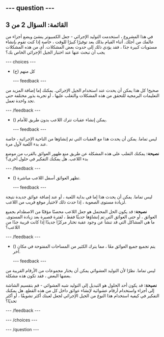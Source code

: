 --- question ---
---
القائمة: السؤال 2 من 3
---

في هذا المشروع ، استخدمت التوليد الإجرائي - جعل الكمبيوتر ينشئ ويضع أجزاء من عالمك من أجلك. أثناء القيام بذلك يعد توفيرًا كبيرًا للوقت ، خاصة إذا كنت تقوم بإنشاء مستويات كبيرة جدًا ، فقد يؤدي ذلك إلى حدوث بعض المشكلات. أي من هذه المشكلات يجب أن تبحث عنها عند اختبار الجيل الإجرائي الخاص بك؟

--- choices ---

- (خ) كل منهم

  --- feedback ---

صحيح! كل هذا يمكن أن يحدث عند استخدام الجيل الإجرائي. يمكنك إما إضافة المزيد من التعليمات البرمجية للتحقق من هذه المشكلات والتغلب عليها ، أو تجربة بذور مختلفة حتى تجد واحدة تعمل.

  --- /feedback ---

- () يمكن إنشاء عقبات تترك اللاعب بدون طريق للأمام.

  --- feedback ---

ليس تماما. يمكن أن يحدث هذا مع العقبات التي تم إنشاؤها من الناحية الإجرائية ، خاصة عند بدء اللعبة لأول مرة.


**نصيحة:** يمكنك التغلب على هذه المشكلة عن طريق منع ظهور العوائق بالقرب من موضع بدء اللاعب. هل يمكنك التفكير في حلول أخرى؟

  --- /feedback ---

- () تظهر العوائق أسفل اللاعب مباشرة.

  --- feedback ---

ليس تماما. يمكن أن يحدث هذا إما في بداية اللعبة ، أو عند إضافة عوائق جديدة نتيجة لزيادة مستوى الصعوبة ، إذا حدث ذلك لاختيار موقع قريب من اللاعب.


**نصيحة:** قد يكون الحل المحتمل هو جعل اللاعب محصنًا مؤقتًا من الاصطدام بجميع العوائق ، أو حتى العوائق التي تم إنشاؤها حديثًا فقط ، لفترة قصيرة بعد زيادة المستوى. ما هي المشاكل التي قد تنشأ عن وجود عقبة تختار مركزًا جديدًا إذا كانت قريبة جدًا من اللاعب؟

  --- /feedback ---

- () يتم تجميع جميع العوائق معًا ، مما يترك الكثير من المساحات المفتوحة في مكان آخر.

  --- feedback ---

ليس تماما. نظرًا لأن التوليد العشوائي يمكن أن يختار مجموعات من الأرقام القريبة من بعضها البعض ، فقد تكون هذه مشكلة.


**نصيحة:** قد يكون أحد الحلول هو التبديل إلى التوليد شبه العشوائي - قم بتقسيم الشاشة إلى أجزاء واستخدام أرقام عشوائية لإنشاء عوائق داخل كل من هذه القطع. هل يمكنك التفكير في كيفية استخدام هذا النوع من الجيل الإجرائي لجعل لعبتك أكثر تشويقًا ، أو أكثر تحديًا؟

  --- /feedback ---

--- /choices ---

--- /question ---

